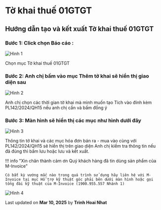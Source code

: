 # **Tờ khai thuế 01GTGT**

## **Hướng dẫn tạo và kết xuất Tờ khai thuế 01GTGT**

### Bước 1: Click chọn Báo cáo :

![Hình 1](../../assets/images/mSMI/msmi_toKhaiThue_1.png)

Chọn mục Tờ khai thuế 01GTGT

### Bước 2: Anh chị bấm vào mục Thêm tờ khai sẽ hiển thị giao diện sau

![Hình 2](../../assets/images/mSMI/msmi_toKhaiThue_2.png)

Anh chị chọn các thời gian tờ khai mà mình muốn tạo
Tích vào đính kèm PL142/2024/QH15 nếu anh chị cần và bấm đồng ý

### Bước 3: Màn hình sẽ hiển thị các mục như hình dưới đây

![Hình 3](../../assets/images/mSMI/msmi_toKhaiThue_3.png)

Thông tin tờ khai và các mục hóa đơn bán ra - mua vào cùng với PL142/2024/QH15 sẽ hiển thị trên giao diện
Anh chị kiểm tra thông tin nếu đã đúng thì bấm lưu hoặc lưu và kết xuất.

!!! info "Xin chân thành cảm ơn Quý khách hàng đã tin dùng sản phẩm của M-Invoice"

    Có bất kỳ vướng mắc nào trong quá trình sử dụng hãy liên hệ với M-Invoice tại mục Hỗ trợ kỹ thuật góc phải bên dưới màn hình hoặc gọi tổng đài kỹ thuật của M-Invoice (1900.955.557 Nhánh 1)

![Hình 4](../../assets/images/mSMI/msmi_footer.png)




<div class="last-updated">Last updated on <strong>Mar 10, 2025</strong> by <strong>Trinh Hoai Nhat</strong></div>
